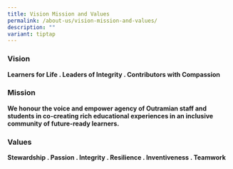 ```yaml
---
title: Vision Mission and Values
permalink: /about-us/vision-mission-and-values/
description: ""
variant: tiptap
---
```

<h3>Vision</h3>
<p><strong>Learners for Life . Leaders of Integrity . Contributors with Compassion</strong>
</p>
<h3>Mission</h3>
<p><strong>We honour the voice and empower agency of Outramian staff and students in co-creating rich educational experiences in an inclusive community of future-ready learners.</strong>
</p>
<h3>Values</h3>
<p><strong>Stewardship . Passion . Integrity . Resilience . Inventiveness . Teamwork</strong>
</p>